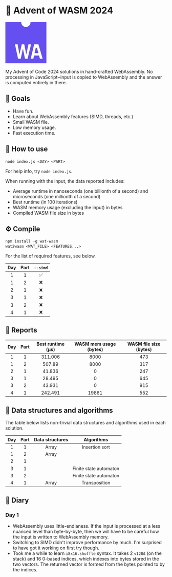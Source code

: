 # 🎄 Advent of WASM 2024

![WebAssembly logo](wa.png)

My Advent of Code 2024 solutions in hand-crafted WebAssembly. No processing in
JavaScript‒input is copied to WebAssembly and the answer is computed entirely in
there.

## 🎯 Goals

- Have fun.
- Learn about WebAssembly features (SIMD, threads, etc.)
- Small WASM file.
- Low memory usage.
- Fast execution time.

## 🧩 How to use

```
node index.js <DAY> <PART>
```

For help info, try `node index.js`.

When running with the input, the data reported includes:

- Average runtime in nanoseconds (one billionth of a second) and microseconds
  (one millionth of a second)
- Best runtime (in 100 iterations)
- WASM memory usage (excluding the input) in bytes
- Compiled WASM file size in bytes

## ⚙️ Compile

```
npm install -g wat-wasm
wat2wasm <WAT_FILE> <FEATURES...>
```

For the list of required features, see below.

| Day | Part | `--simd` |
| :-: | :--: | :------: |
|  1  |  1   |    ✅    |
|  1  |  2   |    ❌    |
|  2  |  1   |    ❌    |
|  3  |  1   |    ❌    |
|  3  |  2   |    ❌    |
|  4  |  1   |    ❌    |

## 📝 Reports

| Day | Part | Best runtime (μs) | WASM mem usage (bytes) | WASM file size (bytes) |
| :-: | :--: | :---------------: | :--------------------: | :--------------------: |
|  1  |  1   |      311.006      |          8000          |          473           |
|  1  |  2   |      507.89       |          8000          |          317           |
|  2  |  1   |      41.836       |           0            |          247           |
|  3  |  1   |      28.495       |           0            |          645           |
|  3  |  2   |      43.931       |           0            |          915           |
|  4  |  1   |      242.491      |         19861          |          552           |

## 🍫 Data structures and algorithms

The table below lists non-trivial data structures and algorithms used in each
solution.

| Day | Part | Data structures |       Algorithms       |
| :-: | :--: | :-------------: | :--------------------: |
|  1  |  1   |      Array      |     Insertion sort     |
|  1  |  2   |      Array      |                        |
|  2  |  1   |                 |                        |
|  3  |  1   |                 | Finite state automaton |
|  3  |  2   |                 | Finite state automaton |
|  4  |  1   |      Array      |     Transposition      |

## 📔 Diary

### Day 1

- WebAssembly uses little-endianess. If the input is processed at a less nuanced
  level than byte-by-byte, then we will have to be careful how the input is
  written to WebAssembly memory.
- Switching to SIMD didn't improve performance by much. I'm surprised to have
  got it working on first try though.
- Took me a while to learn `i8x16.shuffle` syntax. It takes 2 `v128`s (on the
  stack) and 16 0-based indices, which indexes into bytes stored in the two
  vectors. The returned vector is formed from the bytes pointed to by the
  indices.
